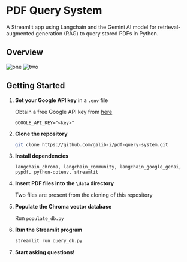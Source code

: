 # PDF Query System
A Streamlit app using Langchain and the Gemini AI model for retrieval-augmented generation (RAG) to query stored PDFs in Python.

## Overview
![one](https://github.com/user-attachments/assets/9ca6bcb7-8097-4363-b403-c4560af6842f)
![two](https://github.com/user-attachments/assets/c0047282-2cd8-4ee7-8bd8-f3c9d0e9e88c)

## Getting Started
1. **Set your Google API key** in a `.env` file

   Obtain a free Google API key from [here](https://aistudio.google.com/app/apikey)

   ```.env
   GOOGLE_API_KEY="<key>"
   ```
   
3. **Clone the repository**

   ```bash
   git clone https://github.com/galib-i/pdf-query-system.git
   ```
   
4. **Install dependencies**
   ```
   langchain_chroma, langchain_community, langchain_google_genai, pypdf, python-dotenv, streamlit
   ```
   
5. **Insert PDF files into the `\data` directory**

   Two files are present from the cloning of this repository

7. **Populate the Chroma vector database**

   Run `populate_db.py`
  
8. **Run the Streamlit program**

   ```bash
   streamlit run query_db.py
   ```
   
9. **Start asking questions!**
